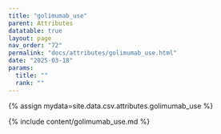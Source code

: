 ```yaml
---
title: "golimumab_use"
parent: Attributes
datatable: true
layout: page
nav_order: "72"
permalink: "docs/attributes/golimumab_use.html"
date: "2025-03-18"
params:
  title: ""
  rank: ""
---
```

{% assign mydata=site.data.csv.attributes.golimumab_use %} 

{% include content/golimumab_use.md %}

